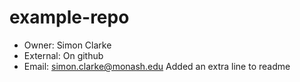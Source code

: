 # example-repo

* Owner: Simon Clarke
* External: On github
* Email: simon.clarke@monash.edu
Added an extra line to readme 
